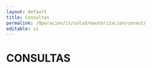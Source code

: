 ```yaml
---
layout: default
title: Consultas
permalink: /Operacion/is/salud/eautorizacion/conaut/
editable: si
---
```


# CONSULTAS

